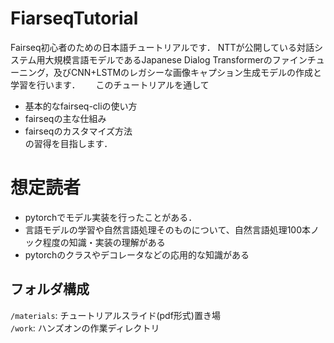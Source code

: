 # FiarseqTutorial
Fairseq初心者のための日本語チュートリアルです．
NTTが公開している対話システム用大規模言語モデルであるJapanese Dialog Transformerのファインチューニング，及びCNN+LSTMのレガシーな画像キャプション生成モデルの作成と学習を行います．　　
このチュートリアルを通して  
- 基本的なfairseq-cliの使い方  
- fairseqの主な仕組み  
- fairseqのカスタマイズ方法  
の習得を目指します．  

# 想定読者  
- pytorchでモデル実装を行ったことがある．  
- 言語モデルの学習や自然言語処理そのものについて、自然言語処理100本ノック程度の知識・実装の理解がある  
- pytorchのクラスやデコレータなどの応用的な知識がある   

## フォルダ構成  
`/materials`: チュートリアルスライド(pdf形式)置き場  
`/work`: ハンズオンの作業ディレクトリ  
